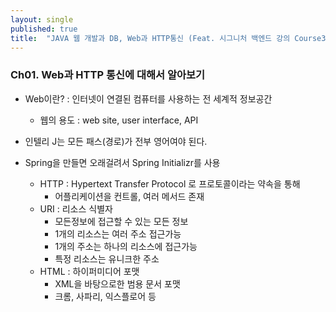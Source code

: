 ```yaml
---
layout: single
published: true
title:  "JAVA 웹 개발과 DB, Web과 HTTP통신 (Feat. 시그니처 백엔드 강의 Course3. Ch01~)"
---
```



### Ch01. Web과 HTTP 통신에 대해서 알아보기


* Web이란?
  : 인터넷이 연결된 컴퓨터를 사용하는 전 세계적 정보공간

  - 웹의 용도 : web site, user interface, API

- 인텔리 J는 모든 패스(경로)가 전부 영어여야 된다.
- Spring을 만들면 오래걸려서 Spring Initializr를 사용

  - HTTP : Hypertext Transfer Protocol 로 프로토콜이라는 약속을 통해
      - 어플리케이션을 컨트롤, 여러 메서드 존재
  - URI : 리소스 식별자
      - 모든정보에 접근할 수 있는 모든 정보
      - 1개의 리소스는 여러 주소 접근가능
      - 1개의 주소는 하나의 리소스에 접근가능
      - 특정 리소스는 유니크한 주소
  - HTML : 하이퍼미디어 포맷
      - XML을 바탕으로한 범용 문서 포맷
      - 크롬, 사파리, 익스플로어 등
